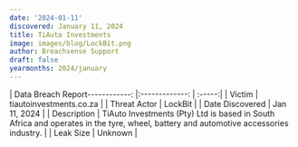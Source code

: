 ```yaml
---
date: '2024-01-11'
discovered: January 11, 2024
title: TiAuto Investments
image: images/blog/LockBit.png
author: Breachsense Support
draft: false
yearmonths: 2024/january
---
```


| Data Breach Report------------:     |:-------------:    | :-----:|
| Victim      | tiautoinvestments.co.za      | 
| Threat Actor      | LockBit      | 
| Date Discovered      | Jan 11, 2024      | 
| Description      | TiAuto Investments (Pty) Ltd is based in South Africa and operates in the tyre, wheel, battery and automotive accessories industry.      | 
| Leak Size      | Unknown      | 


